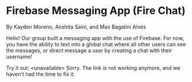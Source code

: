 # Firebase Messaging App (Fire Chat)
By Kayden Moreno, Anshita Saini, and Max Bagatini Alves

Hello! Our group built a messaging app with the use of Firebase.
For now, you have the ability to text into a global chat where all other users can see the messages, or direct message a user by creating a chat with their username!

Try it out: \<unavailable\>
Sorry. The link is not working anymore, and we haven't had the time to fix it.
